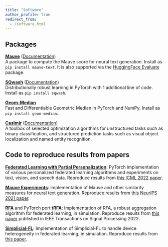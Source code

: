 ```yaml
---
title: "Software"
author_profile: true
redirect_from: 
  - /software.html
---
```


## Packages


[**Mauve**](https://github.com/krishnap25/mauve) ([Documentation](krishnap25.github.io/mauve/))  
A package to compute the Mauve score for neural text generation. Install as `pip install mauve-text`.
It is also supported via the [HuggingFace Evaluate](https://github.com/huggingface/evaluate/) package. 

[**SQwash**](https://github.com/krishnap25/sqwash) ([Documentation](https://krishnap25.github.io/sqwash/))   
Distributionally robust learning in PyTorch with 1 additional line of code. Install as `pip install sqwash`. 

[**Geom-Median**](https://github.com/krishnap25/geom_median)  
Fast and Differentiable Geometric Median in PyTorch and NumPy. Install as `pip install geom-median`. 

[**Casimir**](https://github.com/krishnap25/casimir) ([Documentation](https://homes.cs.washington.edu/~pillutla/documentation/casimir/))  
A toolbox of selected optimization algorithms for unstructured tasks such as binary classification, and structured prediction tasks such as visual object localization and named entity recognition.
<!-- 
[**RFA**](https://github.com/google-research/federated/tree/master/robust_aggregation)
TensorFlow Federated Implementation of robust aggregation for federated learning using the geometric median. -->

## Code to reproduce results from papers

[**Federated Learning with Partial Personalization**](https://github.com/facebookresearch/FL_partial_personalization):
PyTorch implementation of various personalized federated learning algorithms and experiments on text, vision, and speech data. 
Reproduce results from [this ICML 2022 paper](https://arxiv.org/pdf/2204.03809.pdf).

[**Mauve Experiments**](https://github.com/krishnap25/mauve-experiments):
Implementation of Mauve and other similarity measures for neural text generation. Reproduce results from [this NeurIPS 2021 paper](https://arxiv.org/pdf/2102.01454.pdf).

[**RFA**](https://github.com/krishnap25/RFA) and PyTorch port [**tRFA**](https://github.com/krishnap25/tRFA):
Implementation of RFA, a robust aggregation algorithm for federated learning,
in simulation. Reproduce results from [this paper](https://arxiv.org/pdf/1912.13445.pdf) published in IEEE Transactions on Signal Processing 2022.
<!-- using the [Leaf benchmark suite](https://leaf.cmu.edu/). -->

[**Simplicial-FL**](https://github.com/krishnap25/simplicial-fl):
Implementation of Simplicial-FL to handle device heterogeneity in federated learning,
in simulation. Reproduce results from [this paper](https://krishnap25.github.io/papers/2021_Simplicial_FL_CISS.pdf).
